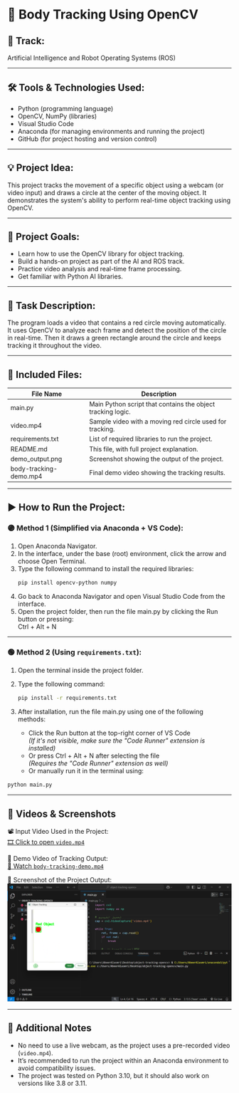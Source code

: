 # 🎯 Body Tracking Using OpenCV

## 🧠 Track:
Artificial Intelligence and Robot Operating Systems (ROS)

---

## 🛠 Tools & Technologies Used:
- Python (programming language)  
- OpenCV, NumPy (libraries)  
- Visual Studio Code  
- Anaconda (for managing environments and running the project)  
- GitHub (for project hosting and version control)

---

## 💡 Project Idea:
This project tracks the movement of a specific object using a webcam (or video input) and draws a circle at the center of the moving object. It demonstrates the system's ability to perform real-time object tracking using OpenCV.

---

## 🎯 Project Goals:
- Learn how to use the OpenCV library for object tracking.  
- Build a hands-on project as part of the AI and ROS track.  
- Practice video analysis and real-time frame processing.  
- Get familiar with Python AI libraries.

---

## 📌 Task Description:
The program loads a video that contains a red circle moving automatically. It uses OpenCV to analyze each frame and detect the position of the circle in real-time. Then it draws a green rectangle around the circle and keeps tracking it throughout the video.

---

## 📁 Included Files:

| File Name               | Description                                               |
|-------------------------|-----------------------------------------------------------|
| main.py               | Main Python script that contains the object tracking logic. |
| video.mp4             | Sample video with a moving red circle used for tracking.  |
| requirements.txt      | List of required libraries to run the project.            |
| README.md             | This file, with full project explanation.                 |
| demo_output.png       | Screenshot showing the output of the project.             |
| body-tracking-demo.mp4| Final demo video showing the tracking results.            |

---

## ▶️ How to Run the Project:

### 🟣 Method 1 (Simplified via Anaconda + VS Code):

1. Open Anaconda Navigator.  
2. In the interface, under the base (root) environment, click the arrow and choose Open Terminal.  
3. Type the following command to install the required libraries:  
   ```bash
   pip install opencv-python numpy

4. Go back to Anaconda Navigator and open Visual Studio Code from the interface.  
5. Open the project folder, then run the file main.py by clicking the Run button or pressing:  
   Ctrl + Alt + N

---

### 🟢 Method 2 (Using `requirements.txt`):

1. Open the terminal inside the project folder.  
2. Type the following command:  
   ```bash
   pip install -r requirements.txt

3. After installation, run the file main.py using one of the following methods:

   - Click the Run button at the top-right corner of VS Code  
     *(If it's not visible, make sure the "Code Runner" extension is installed)*  
   - Or press Ctrl + Alt + N after selecting the file  
     *(Requires the "Code Runner" extension as well)*  
   - Or manually run it in the terminal using:   
```Bash
python main.py
```

---

## 🎥 Videos & Screenshots

📽️ Input Video Used in the Project:  
[🎞️ Click to open `video.mp4`](./video.mp4)

🎯 Demo Video of Tracking Output:  
[📎 Watch `body-tracking-demo.mp4`](./body-tracking-demo.mp4)

📸 Screenshot of the Project Output:  
![demo_output.png](./demo_output.png)

---

## 💬 Additional Notes

- No need to use a live webcam, as the project uses a pre-recorded video (`video.mp4`).  
- It’s recommended to run the project within an Anaconda environment to avoid compatibility issues.  
- The project was tested on Python 3.10, but it should also work on versions like 3.8 or 3.11.

